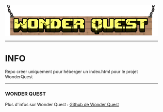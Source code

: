 ![Bannière Wonder Quest](WQ_Banner_rmv.png)

---

# INFO 
Repo créer uniquement pour héberger un index.html pour le projet WonderQuest

---

### WONDER QUEST
Plus d'infos sur Wonder Quest : [Github de Wonder Quest](https://github.com/AS4MC/WonderQuestLauncher)
